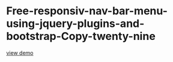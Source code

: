# Free-responsiv-nav-bar-menu-using-jquery-plugins-and-bootstrap-Copy-twenty-nine
<a href="http://webi4u.com/web/article/Free-responsiv-nav-bar-menu-using-jquery-plugins-and-bootstrap-Copy-twenty-nine/">
  view demo
  </a>
